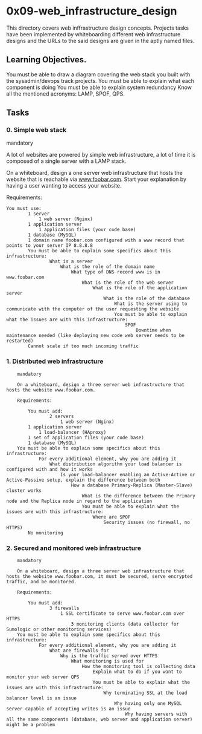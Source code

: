 # 0x09-web_infrastructure_design

This directory covers web inffrastructure design concepts. Projects tasks have been implemented by whiteboarding different web infrastructure designs and the URLs to the said designs are given in the aptly named files.

## Learning Objectives.

You must be able to draw a diagram covering the web stack you built with the sysadmin/devops track projects.
You must be able to explain what each component is doing
You must be able to explain system redundancy
Know all the mentioned acronyms: LAMP, SPOF, QPS.



## Tasks
### 0. Simple web stack
mandatory

A lot of websites are powered by simple web infrastructure, a lot of time it is composed of a single server with a LAMP stack.

On a whiteboard, design a one server web infrastructure that hosts the website that is reachable via www.foobar.com. Start your explanation by having a user wanting to access your website.

Requirements:

    You must use:
            1 server
	            1 web server (Nginx)
	        1 application server
		        1 application files (your code base)
	        1 database (MySQL)
	        1 domain name foobar.com configured with a www record that points to your server IP 8.8.8.8
		    You must be able to explain some specifics about this infrastructure:
		            What is a server
			            What is the role of the domain name
				            What type of DNS record www is in www.foobar.com
					            What is the role of the web server
						            What is the role of the application server
							            What is the role of the database
								            What is the server using to communicate with the computer of the user requesting the website
									        You must be able to explain what the issues are with this infrastructure:
										        SPOF
											        Downtime when maintenance needed (like deploying new code web server needs to be restarted)
	        Cannot scale if too much incoming traffic


### 1. Distributed web infrastructure
		mandatory

		On a whiteboard, design a three server web infrastructure that hosts the website www.foobar.com.

		Requirements:

		    You must add:
		            2 servers
			            1 web server (Nginx)
	        1 application server
		        1 load-balancer (HAproxy)
	        1 set of application files (your code base)
	        1 database (MySQL)
	    You must be able to explain some specifics about this infrastructure:
	            For every additional element, why you are adding it
		            What distribution algorithm your load balancer is configured with and how it works
			            Is your load-balancer enabling an Active-Active or Active-Passive setup, explain the difference between both
				            How a database Primary-Replica (Master-Slave) cluster works
					            What is the difference between the Primary node and the Replica node in regard to the application
						        You must be able to explain what the issues are with this infrastructure:
							        Where are SPOF
								        Security issues (no firewall, no HTTPS)
	        No monitoring

### 2. Secured and monitored web infrastructure
		mandatory

		On a whiteboard, design a three server web infrastructure that hosts the website www.foobar.com, it must be secured, serve encrypted traffic, and be monitored.

		Requirements:

		    You must add:
		            3 firewalls
			            1 SSL certificate to serve www.foobar.com over HTTPS
				            3 monitoring clients (data collector for Sumologic or other monitoring services)
	    You must be able to explain some specifics about this infrastructure:
	            For every additional element, why you are adding it
		            What are firewalls for
			            Why is the traffic served over HTTPS
				            What monitoring is used for
					            How the monitoring tool is collecting data
						            Explain what to do if you want to monitor your web server QPS
							        You must be able to explain what the issues are with this infrastructure:
								        Why terminating SSL at the load balancer level is an issue
									        Why having only one MySQL server capable of accepting writes is an issue
										        Why having servers with all the same components (database, web server and application server) might be a problem

